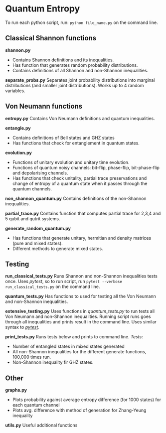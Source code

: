 # Quantum Entropy
To run each python script, run:
`python file_name.py` on the  command line.

## Classical Shannon functions
**shannon.py**
- Contains Shannon definitions and its inequalities.
- Has function that generates random probability distributions.
- Contains definitions of all Shannon and non-Shannon inequalities.

**separate_probs.py**
Separates joint probability distributions into marginal distributions (and smaller joint distributions). Works up to 4 random variables.

## Von Neumann functions
**entropy.py**
Contains Von Neumann definitions and quantum inequalities.

**entangle.py**
- Contains definitions of Bell states and GHZ states
- Has functions that check for entanglement in quantum states.

**evolution.py**
- Functions of unitary evolution and unitary time evolution.
- Functions of quantum noisy channels: bit-flip, phase-flip, bit-phase-flip and depolarising channels.
- Has functions that check unitality, partial trace preservations and change of entropy of a quantum state when it passes through the quantum channels.

**non_shannon_quantum.py**
Contains definitions of the non-Shannon inequalities.

**partial_trace.py**
Contains function that computes partial trace for 2,3,4 and 5 qubit and qutrit systems.

**generate_random_quantum.py**
- Has functions that generate unitary, hermitian and density matrices (pure and mixed states).
- Different methods to generate mixed states.

## Testing
**run_classical_tests.py**
Runs Shannon and non-Shannon inequalities tests once. Uses *pytest*, so to run script, run `pytest --verbose run_classical_tests.py` on the command line.

**quantum_tests.py**
Has functions to used for testing all the Von Neumann and non-Shannon inequalities.

**extensive_testing.py**
Uses functions in *quantum_tests.py* to run tests all Von Neumann and non-Shannon inequalities. Running script runs goes through all inequalities and prints result in the command line. Uses similar syntax to *[pytest](https://docs.pytest.org/)*.

**print_tests.py**
Runs tests below and prints to command line.
*Tests*:
- Number of entangled states in mixed states generated
- All non-Shannon inequalities for the different generate functions, 100,000 times run.
- Non-Shannon inequality fir GHZ states.

## Other
**graphs.py**
  - Plots probability against average entropy difference (for 1000 states) for each quantum channel
  - Plots avg. difference with method of generation for Zhang-Yeung inequality

**utils.py**
Useful additional functions
